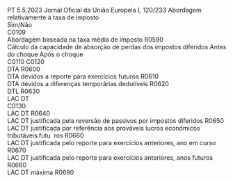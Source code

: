 PT  5.5.2023 Jornal Oficial da União Europeia L 120/233
 Abordagem relativamente à taxa de imposto  
Sim/Não  
C0109  
Abordagem baseada na taxa média de imposto  R0590  
Cálculo da capacidade de absorção de perdas dos impostos diferidos  Antes do choque  Após o choque  
C0110  C0120  
DTA  R0600  
DTA devidos a reporte para exercícios futuros  R0610  
DTA devidos a diferenças temporárias dedutíveis  R0620  
DTL  R0630  
LAC DT  
C0130  
LAC DT  R0640  
LAC DT justificada pela reversão de passivos por impostos diferidos  R0650  
LAC DT justificada por referência aos prováveis lucros económicos tributáveis futu ­
ros  R0660  
LAC DT justificada pelo reporte para exercícios anteriores, ano em curso  R0670  
LAC DT justificada pelo reporte para exercícios anteriores, anos futuros  R0680  
LAC DT máxima  R0690